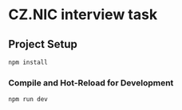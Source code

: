 # CZ.NIC interview task

## Project Setup

```sh
npm install
```

### Compile and Hot-Reload for Development

```sh
npm run dev
```
